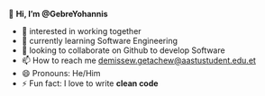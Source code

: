 👋 **Hi, I’m @GebreYohannis**
- 👀 interested in working together
- 🌱 currently learning Software Engineering
- 💞️ looking to collaborate on Github to develop Software
- 📫 How to reach me demissew.getachew@aastustudent.edu.et
- 😄 Pronouns: He/Him
- ⚡ Fun fact: I love to write **clean code**

<!---
GebreYohannis/GebreYohannis is a ✨ special ✨ repository because its `README.md` (this file) appears on your GitHub profile.
You can click the Preview link to take a look at your changes.
--->
